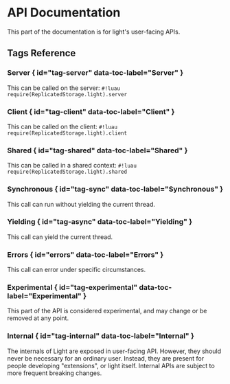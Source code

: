 # API Documentation

This part of the documentation is for light's user-facing APIs.

## Tags Reference

### <span class="md-tag md-tag-icon md-tag--server">Server</span> { id="tag-server" data-toc-label="Server" }

This can be called on the server: `#!luau require(ReplicatedStorage.light).server`

### <span class="md-tag md-tag-icon md-tag--client">Client</span> { id="tag-client" data-toc-label="Client" }

This can be called on the client: `#!luau require(ReplicatedStorage.light).client`

### <span class="md-tag md-tag-icon md-tag--shared">Shared</span> { id="tag-shared" data-toc-label="Shared" }

This can be called in a shared context: `#!luau require(ReplicatedStorage.light).shared`

### <span class="md-tag md-tag-icon md-tag--sync">Synchronous</span> { id="tag-sync" data-toc-label="Synchronous" }

This call can run without yielding the current thread.

### <span class="md-tag md-tag-icon md-tag--async">Yielding</span> { id="tag-async" data-toc-label="Yielding" }

This call can yield the current thread.

### <span class="md-tag md-tag-icon md-tag--errors">Errors</span> { id="errors" data-toc-label="Errors" }

This call can error under specific circumstances.

### <span class="md-tag md-tag-icon md-tag--experimental">Experimental</span> { id="tag-experimental" data-toc-label="Experimental" }

This part of the API is considered experimental, and may change or be removed at any point.

### <span class="md-tag md-tag-icon md-tag--internal">Internal</span> { id="tag-internal" data-toc-label="Internal" }

The internals of Light are exposed in user-facing API. However, they should never be necessary for an ordinary user.
Instead, they are present for people developing "extensions", or light itself. Internal APIs are subject to more
frequent breaking changes.
